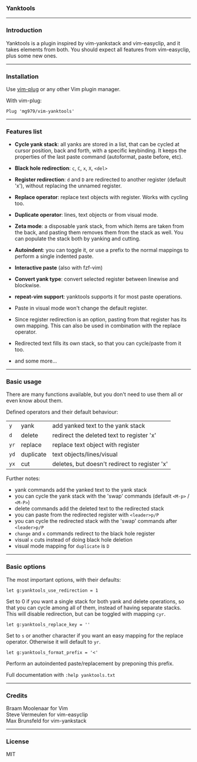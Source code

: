 ### Yanktools

----------------------------------------------------------------------------


### Introduction

Yanktools is a plugin inspired by vim-yankstack and vim-easyclip, and it
takes elements from both. You should expect all features from vim-easyclip,
plus some new ones.

----------------------------------------------------------------------------


### Installation

Use [vim-plug](https://github.com/junegunn/vim-plug) or any other Vim plugin manager.

With vim-plug:

    Plug 'mg979/vim-yanktools'



----------------------------------------------------------------------------


### Features list

* __Cycle yank stack__: all yanks are stored in a list, that can be cycled at
  cursor position, back and forth, with a specific keybinding. It keeps the
  properties of the last paste command (autoformat, paste before, etc).

* __Black hole redirection__: `c`, `C`, `x`, `X`, `<del>`

* __Register redirection__: `d` and `D` are redirected to another register
  (default 'x'), without replacing the unnamed register.

* __Replace operator__: replace text objects with register. Works with cycling too.

* __Duplicate operator__: lines, text objects or from visual mode.

* __Zeta mode__: a disposable yank stack, from which items are taken from the
  back, and pasting them removes them from the stack as well. You can populate
  the stack both by yanking and cutting.

* __Autoindent__: you can toggle it, or use a prefix to the normal
  mappings to perform a single indented paste.

* __Interactive paste__ (also with fzf-vim)

* __Convert yank type__: convert selected register between linewise and blockwise.

* __repeat-vim support__: yanktools supports it for most paste operations.

* Paste in visual mode won't change the default register.

* Since register redirection is an option, pasting from that register has its
  own mapping. This can also be used in combination with the replace operator.

* Redirected text fills its own stack, so that you can cycle/paste from it too.

* and some more...


----------------------------------------------------------------------------


### Basic usage

There are many functions available, but you don't need to use them all or even
know about them.

Defined operators and their default behaviour:

||||
|-|-|-|
| `y`  |	yank        |add yanked text to the yank stack|
| `d`  |	delete      |redirect the deleted text to register 'x'|
| `yr` |	replace     |replace text object with register|
| `yd` |	duplicate   |text objects/lines/visual|
| `yx` |	cut         |deletes, but doesn't redirect to register 'x'|

Further notes:

- yank commands add the yanked text to the yank stack
- you can cycle the yank stack with the 'swap' commands (default `<M-p>` / `<M-P>`)
- delete commands add the deleted text to the redirected stack
- you can paste from the redirected register with `<leader>p/P`
- you can cycle the redirected stack with the 'swap' commands after `<leader>p/P`
- `change` and `x` commands redirect to the black hole register
- visual `x` cuts instead of doing black hole deletion
- visual mode mapping for `duplicate` is `D`



----------------------------------------------------------------------------

### Basic options


The most important options, with their defaults:

	let g:yanktools_use_redirection = 1

Set to 0 if you want a single stack for both yank and delete operations, so
that you can cycle among all of them, instead of having separate stacks.
This will disable redirection, but can be toggled with mapping `cyr`.

	let g:yanktools_replace_key = ''

Set to `s` or another character if you want an easy mapping for the replace
operator. Otherwise it will default to `yr`.

	let g:yanktools_format_prefix = '<'

Perform an autoindented paste/replacement by preponing this prefix.


Full documentation with `:help yanktools.txt`

----------------------------------------------------------------------------


### Credits

Braam Moolenaar for Vim  
Steve Vermeulen for vim-easyclip  
Max Brunsfeld for vim-yankstack  


----------------------------------------------------------------------------


### License

MIT
